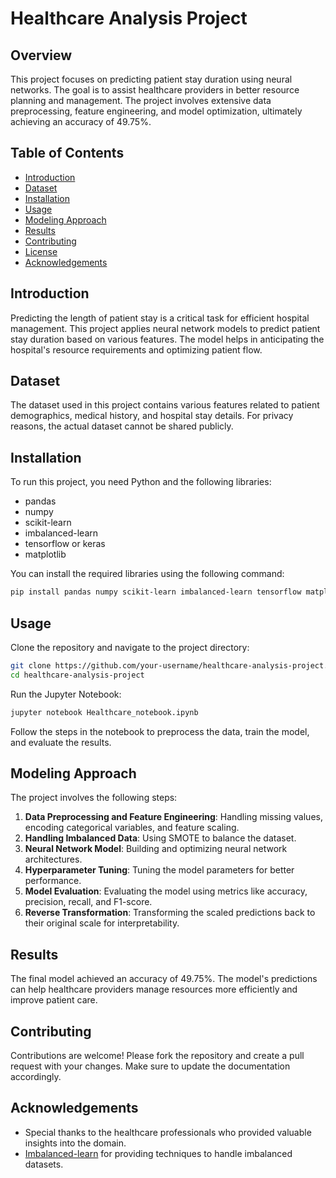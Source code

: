 # Healthcare Analysis Project

## Overview
This project focuses on predicting patient stay duration using neural networks. The goal is to assist healthcare providers in better resource planning and management. The project involves extensive data preprocessing, feature engineering, and model optimization, ultimately achieving an accuracy of 49.75%.

## Table of Contents
- [Introduction](#introduction)
- [Dataset](#dataset)
- [Installation](#installation)
- [Usage](#usage)
- [Modeling Approach](#modeling-approach)
- [Results](#results)
- [Contributing](#contributing)
- [License](#license)
- [Acknowledgements](#acknowledgements)

## Introduction
Predicting the length of patient stay is a critical task for efficient hospital management. This project applies neural network models to predict patient stay duration based on various features. The model helps in anticipating the hospital's resource requirements and optimizing patient flow.

## Dataset
The dataset used in this project contains various features related to patient demographics, medical history, and hospital stay details. For privacy reasons, the actual dataset cannot be shared publicly.

## Installation
To run this project, you need Python and the following libraries:

- pandas
- numpy
- scikit-learn
- imbalanced-learn
- tensorflow or keras
- matplotlib

You can install the required libraries using the following command:

```bash
pip install pandas numpy scikit-learn imbalanced-learn tensorflow matplotlib
```

## Usage
Clone the repository and navigate to the project directory:

```bash
git clone https://github.com/your-username/healthcare-analysis-project.git
cd healthcare-analysis-project
```

Run the Jupyter Notebook:

```bash
jupyter notebook Healthcare_notebook.ipynb
```

Follow the steps in the notebook to preprocess the data, train the model, and evaluate the results.

## Modeling Approach
The project involves the following steps:
1. **Data Preprocessing and Feature Engineering**: Handling missing values, encoding categorical variables, and feature scaling.
2. **Handling Imbalanced Data**: Using SMOTE to balance the dataset.
3. **Neural Network Model**: Building and optimizing neural network architectures.
4. **Hyperparameter Tuning**: Tuning the model parameters for better performance.
5. **Model Evaluation**: Evaluating the model using metrics like accuracy, precision, recall, and F1-score.
6. **Reverse Transformation**: Transforming the scaled predictions back to their original scale for interpretability.

## Results
The final model achieved an accuracy of 49.75%. The model's predictions can help healthcare providers manage resources more efficiently and improve patient care.

## Contributing
Contributions are welcome! Please fork the repository and create a pull request with your changes. Make sure to update the documentation accordingly.

## Acknowledgements
- Special thanks to the healthcare professionals who provided valuable insights into the domain.
- [Imbalanced-learn](https://imbalanced-learn.org/stable/) for providing techniques to handle imbalanced datasets.

